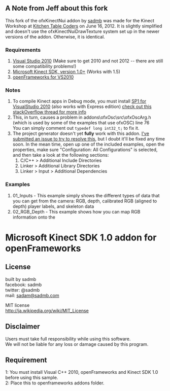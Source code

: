 
## A Note from Jeff about this fork 

This fork of the ofxKinectNui addon by [sadmb](https://github.com/sadmb) was made for the Kinect Workshop 
at [Kitchen Table Coders](http://kitchentablecoders.com) on June 16, 2012. It is slightly simplified and doesn't use the ofxKinectNuiDrawTexture system set up in the newer versions of the addon.  Otherwise, it is identical.

### Requirements 

1. [Visual Studio 2010](http://www.microsoft.com/visualstudio/eng/downloads)  (Make sure to get 2010 and not 2012 -- there are still some compatibility problems!)
1. [Microsoft Kinect SDK, version 1.0+](http://www.microsoft.com/en-us/kinectforwindows/)
(Works with 1.5)  
1. [openFrameworks for VS2010](http://www.openframeworks.cc/download/)  

### Notes

1. To compile Kinect apps in Debug mode, you must install [SP1 for VisualStudio 2010](http://www.microsoft.com/en-us/download/details.aspx?id=23691)  (also works with Express edition)
[check out this stackOverflow thread for more info](http://stackoverflow.com/questions/10888391/link-fatal-error-lnk1123-failure-during-conversion-to-coff-file-invalid-or-c)  
1. This, in turn, causes a problem in addons\ofxOsc\src\ofxOscArg.h (which is used by some of the examples that use ofxOSC) line 76  
You can simply comment out `typedef long int32_t;` to fix it.
1. The project generator doesn't yet **fully** work with this addon. [I've submitted an issue to try to resolve this](https://github.com/ofZach/projectGeneratorSimple/issues/24), but I doubt it'll be fixed any time soon. In the mean time, open up one of the included examples, open the properties, make sure "Configuration: All Configurations" is selected, and then take a look at the following sections:
    1. C/C++ > Additional Include Directories
    1. Linker >  Additional Library Directories
    1. Linker > Input > Additional Dependencies

### Examples
1. 01_Inputs - This example simply shows the different types of data that you can get from the camera: RGB, depth, calibrated RGB (aligned to depth) player labels, and skeleton data
1.  02_RGB_Depth - This example shows how you can map RGB information onto the 

# Microsoft Kinect SDK 1.0 addon for openFrameworks

## License
built by sadmb  
facebook: sadmb  
twitter: @sadmb  
mail: sadam@sadmb.com

MIT license  
http://ja.wikipedia.org/wiki/MIT_License

## Disclaimer
Users must take full responsibility while using this software.  
We will not be liable for any loss or damage caused by this program.

## Requirement
1: You must install Visual C++ 2010, openFrameworks and Kinect SDK 1.0 before using this sample.  
2: Place this to openframeworks addons folder.


